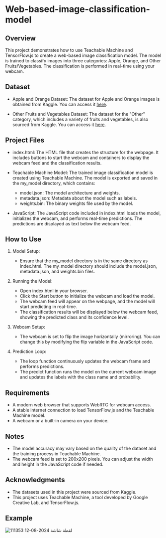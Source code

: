 # Web-based-image-classification-model

## Overview

This project demonstrates how to use Teachable Machine and TensorFlow.js to create a web-based image classification model. The model is trained to classify images into three categories: Apple, Orange, and Other Fruits/Vegetables. The classification is performed in real-time using your webcam.

## Dataset

- Apple and Orange Dataset: The dataset for Apple and Orange images is obtained from Kaggle. You can access it [here](https://www.kaggle.com/datasets/balraj98/apple2orange-dataset).
  
- Other Fruits and Vegetables Dataset: The dataset for the "Other" category, which includes a variety of fruits and vegetables, is also sourced from Kaggle. You can access it [here](https://www.kaggle.com/datasets/kritikseth/fruit-and-vegetable-image-recognition).

## Project Files

- index.html: The HTML file that creates the structure for the webpage. It includes buttons to start the webcam and containers to display the webcam feed and the classification results.
  
- Teachable Machine Model: The trained image classification model is created using Teachable Machine. The model is exported and saved in the my_model directory, which contains:
  - model.json: The model architecture and weights.
  - metadata.json: Metadata about the model such as labels.
  - weights.bin: The binary weights file used by the model.

- JavaScript: The JavaScript code included in index.html loads the model, initializes the webcam, and performs real-time predictions. The predictions are displayed as text below the webcam feed.

## How to Use

1. Model Setup:
    - Ensure that the my_model directory is in the same directory as index.html. The my_model directory should include the model.json, metadata.json, and weights.bin files.

2. Running the Model:
    - Open index.html in your browser.
    - Click the Start button to initialize the webcam and load the model.
    - The webcam feed will appear on the webpage, and the model will start predicting in real-time.
    - The classification results will be displayed below the webcam feed, showing the predicted class and its confidence level.

3. Webcam Setup:
    - The webcam is set to flip the image horizontally (mirroring). You can change this by modifying the flip variable in the JavaScript code.

4. Prediction Loop:
    - The loop function continuously updates the webcam frame and performs predictions.
    - The predict function runs the model on the current webcam image and updates the labels with the class name and probability.

## Requirements

- A modern web browser that supports WebRTC for webcam access.
- A stable internet connection to load TensorFlow.js and the Teachable Machine model.
- A webcam or a built-in camera on your device.

## Notes

- The model accuracy may vary based on the quality of the dataset and the training process in Teachable Machine.
- The webcam feed is set to 200x200 pixels. You can adjust the width and height in the JavaScript code if needed.

## Acknowledgments

- The datasets used in this project were sourced from Kaggle.
- This project uses Teachable Machine, a tool developed by Google Creative Lab, and TensorFlow.js.

## Example
![لقطة شاشة 2024-08-12 111353](https://github.com/user-attachments/assets/aafff945-1ffc-408e-8afe-3154e24a5f3a)

